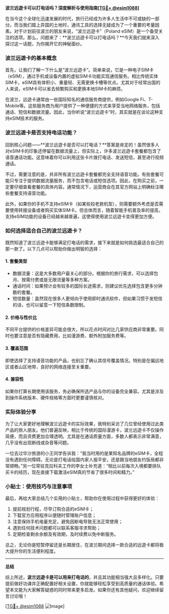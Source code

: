 **波兰远遊卡可以打电话吗？深度解析与使用指南[[TG💪+ @esim1088](https://t.me/s/esim1088)]**

在当今这个全球化迅速发展的时代，旅行已经成为许多人生活中不可或缺的一部分。而当我们踏上异国的土地时，通讯工具的选择无疑成为了一个重要的考量因素。对于计划前往波兰的朋友来说，“波兰远遊卡”（Poland eSIM）是一个备受关注的选项。那么，问题来了：**波兰远遊卡可以打电话吗？**今天我们就来深入探讨这一话题，为你揭开它的神秘面纱。

### 波兰远遊卡的基本概念

首先，让我们了解一下什么是“波兰远遊卡”。简单来说，它是一种电子SIM卡（eSIM），通过手机或设备内置的虚拟SIM卡功能实现通信服务。相比传统实体SIM卡，eSIM具有体积小、重量轻、无需更换卡槽等优点。尤其对于经常出国的人来说，eSIM卡可以省去频繁购买和更换本地SIM卡的麻烦。

在波兰，远遊卡通常由一些国际知名的通信服务商提供，例如Google Fi、T-Mobile等。这些服务商为用户提供了一种便捷的方式来享受当地网络服务，包括通话、短信和数据流量。因此，当你听说“波兰远遊卡”时，其实就是在谈论这种支持eSIM技术的服务。

### 波兰远遊卡是否支持电话功能？

回到核心问题——**波兰远遊卡是否可以打电话？**答案是肯定的！虽然很多人对eSIM卡的印象还停留在数据流量上，但实际上，许多波兰远遊卡套餐都包含了语音通话功能。这意味着你可以利用这张卡片拨打电话、发送短信，甚至进行视频通话。

不过，需要注意的是，并非所有波兰远遊卡套餐都完全支持语音功能。有些套餐可能只专注于提供数据流量服务，而不包含电话或短信选项。因此，在购买之前，一定要仔细查看套餐的具体内容。通常情况下，运营商会在其官方网站上明确标注哪些套餐支持语音功能。

此外，如果你的手机不支持eSIM卡（如某些较老款机型），则需要额外考虑是否需要使用转接设备或者购买实体SIM卡。但总体而言，随着智能手机普及率的提高，支持eSIM功能的设备已经越来越普遍，这使得使用波兰远遊卡变得更加方便。

### 如何选择适合自己的波兰远遊卡？

既然知道了波兰远遊卡能够满足打电话的需求，接下来就是如何挑选最适合自己的那一款了。以下几点可以帮助你做出明智的选择：

#### 1. **套餐类型**
   - 数据流量：这是大多数用户最关心的部分。根据你的旅行需求，可以选择包月、按需付费或是无限流量等多种方案。
   - 通话时间：如果预计会有较多的国际长途需求，则建议优先选择包含更多分钟数的套餐。
   - 短信数量：虽然现在很多人更倾向于使用即时通讯软件，但如果习惯于发短信的话，也可以留意一下短信条数限制。

#### 2. **价格与性价比**
   不同平台提供的价格差异可能会很大，所以花点时间对比几家供应商非常重要。同时也要注意是否有隐藏费用，比如漫游费、额外附加服务费等。

#### 3. **覆盖范围**
   即使选择了支持语音功能的产品，也别忘了确认其信号覆盖情况。特别是在偏远地区或者山区地带，良好的网络连接至关重要。

#### 4. **兼容性**
   如果你打算长期使用该服务，务必确保所选产品与你的设备完全兼容。尤其是涉及到操作系统版本、硬件规格等方面时更要谨慎核对。

### 实际体验分享

为了让大家更好地理解波兰远遊卡的实际效果，我特别采访了几位曾经使用过此类产品的旅人朋友。他们普遍反映，相比于传统的国际漫游卡，波兰远遊卡不仅操作简便，而且资费更加合理透明。尤其是在通话质量方面，多数人都表示非常满意，几乎没有出现断线或杂音等问题。

一位去过华沙旅游的小王同学告诉我：“我当时用的是某知名品牌的eSIM卡，全程没有遇到任何障碍。无论是打电话给国内家人报平安，还是跟当地朋友约饭局都非常顺畅。”另一位常驻克拉科夫工作的李女士补充道：“相比以前每次入境都要排队买卡的经历，现在直接下载激活eSIM真的节省了很多时间和精力。”

### 小贴士：使用技巧与注意事项

最后，再给大家总结几个实用的小贴士，帮助你在使用过程中获得更好的体验：

1. 提前规划行程，尽早订购合适的eSIM卡；
2. 下载官方应用程序以便随时管理账户信息；
3. 注意保持手机电量充足，避免因断电导致无法正常使用；
4. 遇到任何技术问题都可以联系客服寻求帮助；
5. 定期检查剩余余额及有效期，及时续费以免中断服务。

总之，无论你是短暂停留还是长期居住，在波兰期间选择一款合适的远遊卡都将极大提升你的生活便利程度。

---

**总结**

综上所述，**波兰远遊卡是可以用来打电话的**，并且其功能相当强大且多样化。只要提前做好功课并正确配置好相关设置，你就能够轻松享受到高质量的通话体验。希望本文能为大家解答疑惑的同时带来更多启发。如果你还有其他疑问，欢迎继续留言讨论哦！

[[TG💪+ @esim1088](https://t.me/s/esim1088) ![Image](https://i.postimg.cc/4NQfJmqS/Snipaste-2025-05-13-00-14-12.png)]